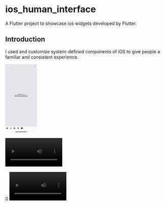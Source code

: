 # ios_human_interface

A Flutter project to showcase ios widgets developed by Flutter.

## Introduction
I used and customize system-defined components of iOS to give people a familiar and consistent experience.
<p float="left">
  <img src="assets/flutter_01.png" alt="intro page screenshot" width="100" />

  <video src="https://github.com/m8811163008/ios_human_interface/raw/main/assets/video.mp4" controls="controls" width=180/></video>
</p>
0
<video src="https://github.com/m8811163008/ios_human_interface/raw/main/assets/video.mp4" controls="controls" width=180/></video>
